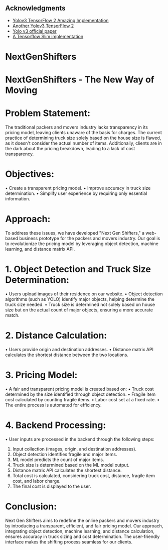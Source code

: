 
## Acknowledgments
* [Yolov3 TensorFlow 2 Amazing Implementation](https://github.com/zzh8829/yolov3-tf2)
* [Another Yolov3 TensorFlow 2](https://github.com/heartkilla/yolo-v3)
* [Yolo v3 official paper](https://arxiv.org/abs/1804.02767)
* [A Tensorflow Slim implementation](https://github.com/mystic123/tensorflow-yolo-v3)

# NextGenShifters
# NextGenShifters - The New Way of Moving

# Problem Statement: # 
The traditional packers and movers industry lacks transparency in its pricing model, leaving clients unaware of the basis for charges. The current practice of determining truck size solely based on the house size is flawed, as it doesn't consider the actual number of items. Additionally, clients are in the dark about the pricing breakdown, leading to a lack of cost transparency.

# Objectives:
•	Create a transparent pricing model.
•	Improve accuracy in truck size determination.
•	Simplify user experience by requiring only essential information.

# Approach:
To address these issues, we have developed "Next Gen Shifters," a web-based business prototype for the packers and movers industry. Our goal is to revolutionize the pricing model by leveraging object detection, machine learning, and distance matrix API.

# 1.	Object Detection and Truck Size Determination:
•	Users upload images of their residence on our website.
•	Object detection algorithms (such as YOLO) identify major objects, helping determine the truck size needed.
•	Truck size is determined not solely based on house size but on the actual count of major objects, ensuring a more accurate match.
# 2.	Distance Calculation:
•	Users provide origin and destination addresses.
•	Distance matrix API calculates the shortest distance between the two locations.
# 3.	Pricing Model:
•	A fair and transparent pricing model is created based on:
•	Truck cost determined by the size identified through object detection.
•	Fragile item cost calculated by counting fragile items.
•	Labor cost set at a fixed rate.
•	The entire process is automated for efficiency.
# 4.	Backend Processing:
•	User inputs are processed in the backend through the following steps:
1.	Input collection (images, origin, and destination addresses).
2.	Object detection identifies fragile and major items.
3.	ML model predicts the count of major items.
4.	Truck size is determined based on the ML model output.
5.	Distance matrix API calculates the shortest distance.
6.	Total cost is calculated, considering truck cost, distance, fragile item cost, and labor charge.
7.	The final cost is displayed to the user.



# Conclusion: 

Next Gen Shifters aims to redefine the online packers and movers industry by introducing a transparent, efficient, and fair pricing model. Our approach, integrating object detection, machine learning, and distance calculation, ensures accuracy in truck sizing and cost determination. The user-friendly interface makes the shifting process seamless for our clients.

